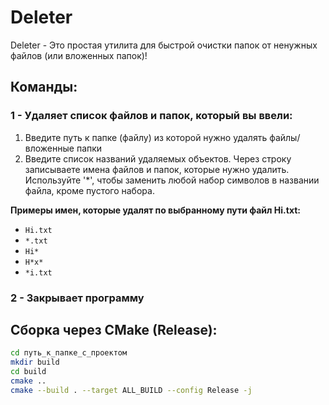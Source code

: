 # Deleter

Deleter - Это простая утилита для быстрой очистки папок от ненужных файлов (или вложенных папок)!

## Команды:

### 1 - Удаляет список файлов и папок, который вы ввели:
1. Введите путь к папке (файлу) из которой нужно удалять файлы/вложенные папки
2. Введите список названий удаляемых объектов.
   Через строку записываете имена файлов и папок, которые нужно удалить.
   Используйте '*', чтобы заменить любой набор символов в названии файла, кроме пустого набора.

**Примеры имен, которые удалят по выбранному пути файл Hi.txt:**
- `Hi.txt`
- `*.txt`
- `Hi*`
- `H*x*`
- `*i.txt`

### 2 - Закрывает программу

## Сборка через CMake (Release):

```bash
cd путь_к_папке_с_проектом
mkdir build
cd build
cmake ..
cmake --build . --target ALL_BUILD --config Release -j
